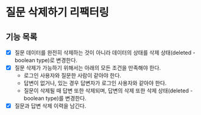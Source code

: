 # 질문 삭제하기 리팩터링
## 기능 목록
* [X] 질문 데이터를 완전히 삭제하는 것이 아니라 데이터의 상태를 삭제 상태(deleted - boolean type)로 변경한다.
* [X] 질문 삭제가 가능하기 위해서는 아래의 모든 조건을 만족해야 한다.
  * 로그인 사용자와 질문한 사람이 같아야 한다.
  * 답변이 없거나, 있는 경우 답변자가 로그인 사용자와 같아야 한다.
  * 질문이 삭제될 때 답변 또한 삭제되며, 답변의 삭제 또한 삭제 상태(deleted - boolean type)를 변경한다.
* [X] 질문과 답변 삭제 이력을 남긴다.
